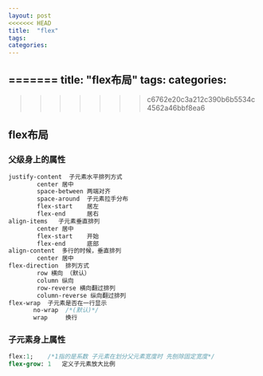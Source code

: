 ```yaml
---
layout: post
<<<<<<< HEAD
title:  "flex"
tags:
categories:
---
```


=======
title:  "flex布局"
tags:
categories:
---
>>>>>>> c6762e20c3a212c390b6b5534c4562a46bbf8ea6
## flex布局

### 父级身上的属性
```sass
justify-content  子元素水平排列方式
        center 居中
        space-between 两端对齐
        space-around  子元素拉手分布
        flex-start    居左
        flex-end      居右
align-items   子元素垂直排列
        center 居中
        flex-start    开始
        flex-end      底部
align-content  多行的时候，垂直排列
        center 居中
flex-direction  排列方式
        row 横向 （默认）
        column 纵向
        row-reverse 横向翻过排列
        column-reverse 纵向翻过排列
flex-wrap  子元素是否在一行显示
       no-wrap  /*(默认)*/
       wrap     换行

```
### 子元素身上属性
```sass
flex:1;    /*1指的是系数 子元素在划分父元素宽度时 先刨除固定宽度*/
flex-grow: 1   定义子元素放大比例
```

      
       
                

